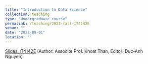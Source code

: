 ```yaml
---
title: "Introduction to Data Science"
collection: teaching
type: "Undergraduate course"
permalink: /teaching/2023-fall-IT4142E
venue: ""
date: "2023-09-01"
location: ""
---
```


[Slides_IT4142E](https://husteduvn-my.sharepoint.com/:u:/g/personal/anh_nguyenduc_hust_edu_vn/ER-Ftm7Ghz5Liypz36WK2SABALlBqmI-bjZ5sLEENSboTw?e=Uhxdrr) (Author: Associte Prof. Khoat Than, Editor: Duc-Anh Nguyen)


